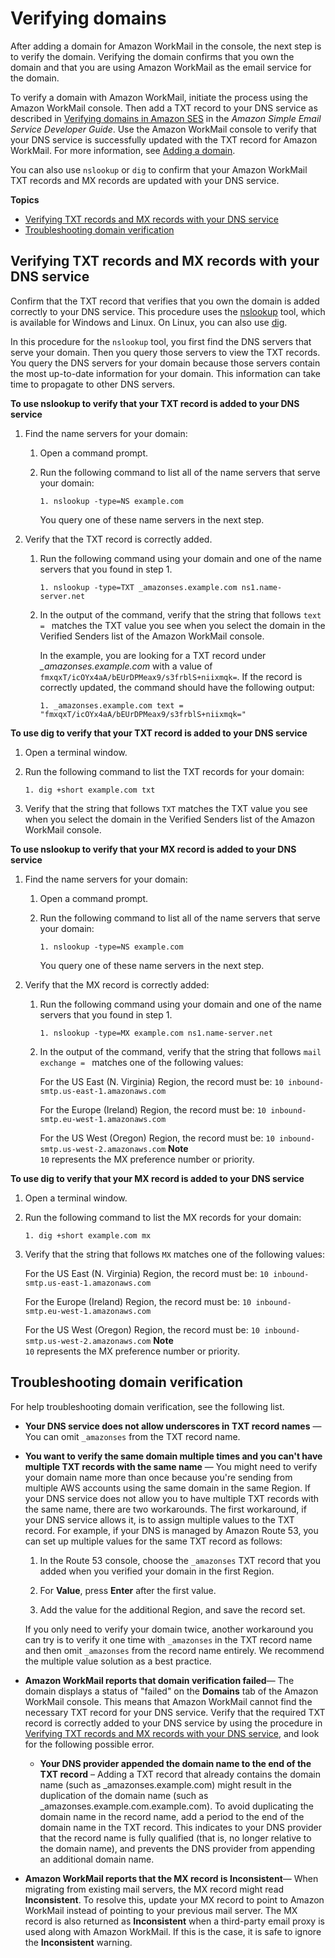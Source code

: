 # Verifying domains<a name="domain_verification"></a>

After adding a domain for Amazon WorkMail in the console, the next step is to verify the domain\. Verifying the domain confirms that you own the domain and that you are using Amazon WorkMail as the email service for the domain\.

To verify a domain with Amazon WorkMail, initiate the process using the Amazon WorkMail console\. Then add a TXT record to your DNS service as described in [Verifying domains in Amazon SES](https://docs.aws.amazon.com/ses/latest/DeveloperGuide/verify-domains.html) in the *Amazon Simple Email Service Developer Guide*\. Use the Amazon WorkMail console to verify that your DNS service is successfully updated with the TXT record for Amazon WorkMail\. For more information, see [Adding a domain](add_domain.md)\. 

You can also use `nslookup` or `dig` to confirm that your Amazon WorkMail TXT records and MX records are updated with your DNS service\.

**Topics**
+ [Verifying TXT records and MX records with your DNS service](#domain-verification-check-dns)
+ [Troubleshooting domain verification](#domain-verification-issues)

## Verifying TXT records and MX records with your DNS service<a name="domain-verification-check-dns"></a>

Confirm that the TXT record that verifies that you own the domain is added correctly to your DNS service\. This procedure uses the [nslookup](http://en.wikipedia.org/wiki/Nslookup) tool, which is available for Windows and Linux\. On Linux, you can also use [dig](http://en.wikipedia.org/wiki/Dig_(command))\.

In this procedure for the `nslookup` tool, you first find the DNS servers that serve your domain\. Then you query those servers to view the TXT records\. You query the DNS servers for your domain because those servers contain the most up\-to\-date information for your domain\. This information can take time to propagate to other DNS servers\.

**To use nslookup to verify that your TXT record is added to your DNS service**

1. Find the name servers for your domain:

   1. Open a command prompt\.

   1. Run the following command to list all of the name servers that serve your domain:

      ```
      1. nslookup -type=NS example.com
      ```

      You query one of these name servers in the next step\.

1. Verify that the TXT record is correctly added\.

   1. Run the following command using your domain and one of the name servers that you found in step 1\.

      ```
      1. nslookup -type=TXT _amazonses.example.com ns1.name-server.net
      ```

   1. In the output of the command, verify that the string that follows `text = ` matches the TXT value you see when you select the domain in the Verified Senders list of the Amazon WorkMail console\. 

      In the example, you are looking for a TXT record under *\_amazonses\.example\.com* with a value of `fmxqxT/icOYx4aA/bEUrDPMeax9/s3frblS+niixmqk=`\. If the record is correctly updated, the command should have the following output:

      ```
      1. _amazonses.example.com text = "fmxqxT/icOYx4aA/bEUrDPMeax9/s3frblS+niixmqk="
      ```

**To use dig to verify that your TXT record is added to your DNS service**

1. Open a terminal window\.

1. Run the following command to list the TXT records for your domain:

   ```
   1. dig +short example.com txt
   ```

1. Verify that the string that follows `TXT` matches the TXT value you see when you select the domain in the Verified Senders list of the Amazon WorkMail console\.

**To use nslookup to verify that your MX record is added to your DNS service**

1. Find the name servers for your domain:

   1. Open a command prompt\.

   1. Run the following command to list all of the name servers that serve your domain:

      ```
      1. nslookup -type=NS example.com
      ```

      You query one of these name servers in the next step\.

1. Verify that the MX record is correctly added:

   1. Run the following command using your domain and one of the name servers that you found in step 1\.

      ```
      1. nslookup -type=MX example.com ns1.name-server.net
      ```

   1. In the output of the command, verify that the string that follows `mail exchange = ` matches one of the following values: 

      For the US East \(N\. Virginia\) Region, the record must be: `10 inbound-smtp.us-east-1.amazonaws.com`

      For the Europe \(Ireland\) Region, the record must be: `10 inbound-smtp.eu-west-1.amazonaws.com`

      For the US West \(Oregon\) Region, the record must be: `10 inbound-smtp.us-west-2.amazonaws.com`
**Note**  
`10` represents the MX preference number or priority\.

**To use dig to verify that your MX record is added to your DNS service**

1. Open a terminal window\.

1. Run the following command to list the MX records for your domain:

   ```
   1. dig +short example.com mx
   ```

1. Verify that the string that follows `MX` matches one of the following values:

   For the US East \(N\. Virginia\) Region, the record must be: `10 inbound-smtp.us-east-1.amazonaws.com`

   For the Europe \(Ireland\) Region, the record must be: `10 inbound-smtp.eu-west-1.amazonaws.com`

   For the US West \(Oregon\) Region, the record must be: `10 inbound-smtp.us-west-2.amazonaws.com`
**Note**  
`10` represents the MX preference number or priority\.

## Troubleshooting domain verification<a name="domain-verification-issues"></a>

For help troubleshooting domain verification, see the following list\.
+ **Your DNS service does not allow underscores in TXT record names** — You can omit `_amazonses` from the TXT record name\.
+ **You want to verify the same domain multiple times and you can't have multiple TXT records with the same name** — You might need to verify your domain name more than once because you're sending from multiple AWS accounts using the same domain in the same Region\. If your DNS service does not allow you to have multiple TXT records with the same name, there are two workarounds\. The first workaround, if your DNS service allows it, is to assign multiple values to the TXT record\. For example, if your DNS is managed by Amazon Route 53, you can set up multiple values for the same TXT record as follows:

  1. In the Route 53 console, choose the `_amazonses` TXT record that you added when you verified your domain in the first Region\.

  1. For **Value**, press **Enter** after the first value\.

  1. Add the value for the additional Region, and save the record set\.

  If you only need to verify your domain twice, another workaround you can try is to verify it one time with `_amazonses` in the TXT record name and then omit `_amazonses` from the record name entirely\. We recommend the multiple value solution as a best practice\.
+ **Amazon WorkMail reports that domain verification failed**— The domain displays a status of "failed" on the **Domains** tab of the Amazon WorkMail console\. This means that Amazon WorkMail cannot find the necessary TXT record for your DNS service\. Verify that the required TXT record is correctly added to your DNS service by using the procedure in [Verifying TXT records and MX records with your DNS service](#domain-verification-check-dns), and look for the following possible error\.
  + **Your DNS provider appended the domain name to the end of the TXT record** – Adding a TXT record that already contains the domain name \(such as \_amazonses\.example\.com\) might result in the duplication of the domain name \(such as \_amazonses\.example\.com\.example\.com\)\. To avoid duplicating the domain name in the record name, add a period to the end of the domain name in the TXT record\. This indicates to your DNS provider that the record name is fully qualified \(that is, no longer relative to the domain name\), and prevents the DNS provider from appending an additional domain name\.
+ **Amazon WorkMail reports that the MX record is Inconsistent**— When migrating from existing mail servers, the MX record might read **Inconsistent**\. To resolve this, update your MX record to point to Amazon WorkMail instead of pointing to your previous mail server\. The MX record is also returned as **Inconsistent** when a third\-party email proxy is used along with Amazon WorkMail\. If this is the case, it is safe to ignore the **Inconsistent** warning\.